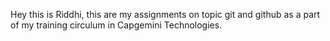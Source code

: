 Hey this is Riddhi, this are my assignments on topic git and github as a part of my training circulum in Capgemini Technologies.
